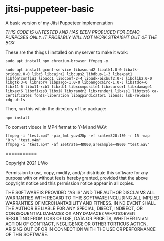 # jitsi-puppeteer-basic
A basic version of my Jitsi Puppeteer implementation

*THIS CODE IS UNTESTED AND HAS BEEN PRODUCED FOR DEMO PURPOSES ONLY. IT PROBABLY WILL NOT WORK STRAIGHT OUT OF THE BOX*



These are the things I installed on my server to make it work:

    sudo apt install npm chromium-browser ffmpeg -y

    sudo apt install gconf-service libasound2 libatk1.0-0 libatk-bridge2.0-0 libc6 libcairo2 libcups2 libdbus-1-3 libexpat1 libfontconfig1 libgcc1 libgconf-2-4 libgdk-pixbuf2.0-0 libglib2.0-0 libgtk-3-0 libnspr4 libpango-1.0-0 libpangocairo-1.0-0 libstdc++6 libx11-6 libx11-xcb1 libxcb1 libxcomposite1 libxcursor1 libxdamage1 libxext6 libxfixes3 libxi6 libxrandr2 libxrender1 libxss1 libxtst6 ca-certificates fonts-liberation libappindicator1 libnss3 lsb-release xdg-utils


Then, run this within the directory of the package:

    npm install


To convert videos in MP4 format to Y4M and WAV:
  
    ffmpeg -i "test.mp4" -pix_fmt yuv420p -vf scale=320:180 -r 15 -map "0:v" "test.y4m"
    ffmpeg -i "test.mp4" -af asetrate=48000,aresample=48000 "test.wav"

===========

Copyright 2021 L-Wo 

Permission to use, copy, modify, and/or distribute this software for any purpose with or without fee is hereby granted, provided that the above copyright notice and this permission notice appear in all copies.

THE SOFTWARE IS PROVIDED "AS IS" AND THE AUTHOR DISCLAIMS ALL WARRANTIES WITH REGARD TO THIS SOFTWARE INCLUDING ALL IMPLIED WARRANTIES OF MERCHANTABILITY AND FITNESS. IN NO EVENT SHALL THE AUTHOR BE LIABLE FOR ANY SPECIAL, DIRECT, INDIRECT, OR CONSEQUENTIAL DAMAGES OR ANY DAMAGES WHATSOEVER RESULTING FROM LOSS OF USE, DATA OR PROFITS, WHETHER IN AN ACTION OF CONTRACT, NEGLIGENCE OR OTHER TORTIOUS ACTION, ARISING OUT OF OR IN CONNECTION WITH THE USE OR PERFORMANCE OF THIS SOFTWARE.